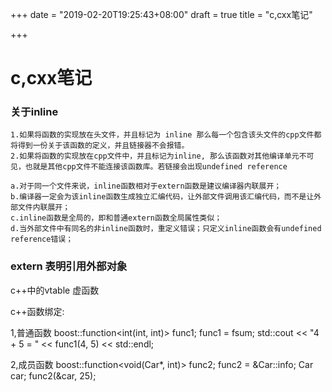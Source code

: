 +++
date = "2019-02-20T19:25:43+08:00"
draft = true
title = "c,cxx笔记"

+++


# c,cxx笔记

### 关于inline
    1.如果将函数的实现放在头文件，并且标记为 inline 那么每一个包含该头文件的cpp文件都将得到一份关于该函数的定义，并且链接器不会报错。
    2.如果将函数的实现放在cpp文件中，并且标记为inline, 那么该函数对其他编译单元不可见，也就是其他cpp文件不能连接该函数库。若链接会出现undefined reference

    a.对于同一个文件来说，inline函数相对于extern函数是建议编译器内联展开；
    b.编译器一定会为该inline函数生成独立汇编代码，让外部文件调用该汇编代码，而不是让外部文件内联展开；
    c.inline函数是全局的，即和普通extern函数全局属性类似；
    d.当外部文件中有同名的非inline函数时，重定义错误；只定义inline函数会有undefined reference错误；

### extern 表明引用外部对象


c++中的vtable
虚函数


c++函数绑定:

1,普通函数
boost::function<int(int, int)> func1;
func1 = fsum;
std::cout << "4 + 5 = " << func1(4, 5) << std::endl;

2,成员函数
boost::function<void(Car*, int)> func2;
func2 = &Car::info;
Car car;
func2(&car, 25);
